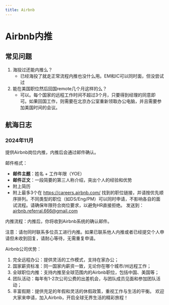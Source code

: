 ```yaml
---
title: Airbnb
---
```

# Airbnb内推

## 常见问题
1. 海投过还能内推么？
   - 已经海投了就走正常流程内推也没什么用。EM和IC可以同时面，但没尝试过
2. 能在美国职位然后回国remote几个月这样的么？
   - 可以。每个国家的远程工作时间不超过3个月，只要得到经理的同意即可。如果回国工作，则需要在北京办公室重新领取办公电脑，并且需要参加美国时间的会议。

## 航海日志

### 2024年11月

提供Airbnb岗位内推，内推后会通过邮件确认。

邮件格式：

* **邮件主题**：姓名 + 工作年限（YOE）
* **邮件正文**：一段简要的第三人称介绍，突出个人的经验和优势
* 附上简历
* 附上最多3个在 https://careers.airbnb.com/ 找到的职位链接，并请按优先顺序排列。不同类型的职位（如DS/Eng/PM）可以同时申请，不影响各自的面试流程。请确保年限符合岗位要求，以避免HR直接拒绝。
发送到：airbnb.referral.666@gmail.com

内推流程：内推后，你将收到Airbnb系统的确认邮件。

注意：请勿同时联系多位员工进行内推。如果已联系他人内推或者已经提交个人申请但未收到回复，请耐心等待，无需重复申请。

Airbnb公司优势：

1. 完全远程办公：提供灵活的工作模式，支持在家办公；
2. 国家薪资标准：同一国家内薪资一致，无论你在哪个城市/州远程工作；
3. 全球职位内推：支持内推至全球范围内的Airbnb职位，包括中国、美国等；
4. 团队活动：每年有1-2次公司公费的出差机会，与团队成员见面和参加团队活动；
5. 丰富假期：提供充足的年假和灵活的休假政策，重视工作与生活的平衡。
欢迎大家来申请，加入Airbnb，开启全球无界生活的精彩旅程！